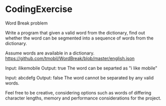 # CodingExercise
Word Break problem


Write a program that given a valid word from the dictionary, find out whether the word can be segmented into a sequence of words from the dictionary.  

Assume words are available in a dictionary.
https://github.com/tmobil/WordBreak/blob/master/english.json

Input: ilikemobile
Output: true
The word can be separted as "i like mobile"

Input: abcdefg
Output: false
The word cannot be separated by any valid words.

Feel free to be creative, considering options such as words of differing character lengths, memory and performance considerations for the project.      


